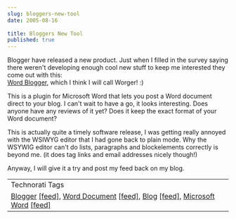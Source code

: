 ```yaml
---
slug: bloggers-new-tool
date: 2005-08-16
 
title: Bloggers New Tool
published: true
---
```

Blogger have released a new product.  Just when I filled in the survey saying there weren't developing enough cool new stuff to keep me interested they come out with this:<br /><a href="http://buzz.blogger.com/bloggerforword.html">Word Blogger</a>, which I think I will call Worger! :)<p />This is a plugin for Microsoft Word that lets you post a Word document direct to your blog.  I can't wait to have a go, it looks interesting.  Does anyone have any reviews of it yet?  Does it keep the exact format of your Word document?<p />This is actually quite a timely software release, I was getting really annoyed with the WSIWYG editor that I had gone back to plain mode.  Why the WSYWIG editor can't do lists, paragraphs and blockelements correctly is beyond me. (it does tag links and email addresses nicely though!)<p />Anyway, I will give it a try and post my feed back on my blog.<p /><table class="TechnoratiHead TagHeader">
<tr><td>Technorati Tags</td></tr>
<tr class="Technorati"><td>
<a href="https://paul.kinlan.me/tags/Blogger" class="Tag" rel="tag">Blogger</a> <a href="http://feeds.technorati.com/feed/posts/tag/Blogger" class="Tag">[feed]</a>, <a href="https://paul.kinlan.me/tags/Word%20Document" class="Tag" rel="tag">Word Document</a> <a href="http://feeds.technorati.com/feed/posts/tag/Word%20Document" class="Tag">[feed]</a>, <a href="https://paul.kinlan.me/tags/Blog" class="Tag" rel="tag">Blog</a> <a href="http://feeds.technorati.com/feed/posts/tag/Blog" class="Tag">[feed]</a>, <a href="https://paul.kinlan.me/tags/Microsoft%20Word" class="Tag" rel="tag">Microsoft Word</a> <a href="http://feeds.technorati.com/feed/posts/tag/Microsoft%20Word" class="Tag">[feed]</a>
</td></tr>
</table><div class="blogger-post-footer"><img class="posterous_download_image" src="https://blogger.googleusercontent.com/tracker/8109338-112422115182973621?l=www.kinlan.co.uk%2Findex.html" height="1" alt="" width="1" /></div>


